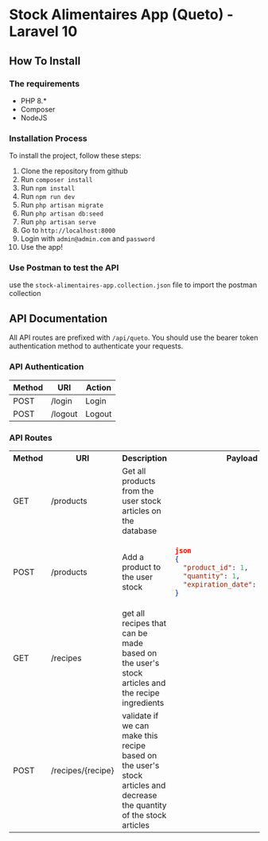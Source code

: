 # Stock Alimentaires App (Queto) - Laravel 10

## How To Install

### The requirements

- PHP 8.*
- Composer
- NodeJS

### Installation Process

To install the project, follow these steps:

1. Clone the repository from github
2. Run `composer install`
3. Run `npm install`
4. Run `npm run dev`
5. Run `php artisan migrate`
6. Run `php artisan db:seed`
4. Run `php artisan serve`
5. Go to `http://localhost:8000`
6. Login with `admin@admin.com` and `password`
7. Use the app!

### Use Postman to test the API

use the `stock-alimentaires-app.collection.json` file to import the postman collection

## API Documentation

All API routes are prefixed with `/api/queto`.
You should use the bearer token authentication method to authenticate your requests.

### API Authentication

| Method | URI     | Action |
|--------|---------|--------|
| POST   | /login  | Login  |
| POST   | /logout | Logout |

### API Routes

<table>
<tr>
<th>Method</th>
<th>URI</th>
<th>Description</th>
<th>Payload</th>
</tr>

<tr>
<td>GET</td>
<td>/products</td>
<td>Get all products from the user stock articles on the database</td>
</tr>

<tr>
<td>POST</td>
<td>/products</td>
<td>Add a product to the user stock</td>
</td>
<td>

```json
json
{
  "product_id": 1,
  "quantity": 1,
  "expiration_date": "2025-01-01"
}
```

</td>

</tr>

<tr>
<td>GET</td>
<td>/recipes</td>
<td>get all recipes that can be made based on the user's stock articles and the recipe ingredients</td>
<td></td>
<td></td>
</tr>

<tr>
<td>POST</td>
<td>/recipes/{recipe}</td>
<td>validate if we can make this recipe based on the user's stock articles and decrease the quantity of the stock articles </td>
<td></td>
<td></td>
</tr>
</table>
